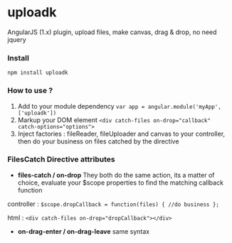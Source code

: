 # uploadk
AngularJS (1.x) plugin, upload files, make canvas, drag &amp; drop, no need jquery

### Install
``` npm install uploadk ```

### How to use ?
1. Add to your module dependency ```var app = angular.module('myApp', ['uploadk'])```
2. Markup your DOM element ```<div catch-files on-drop="callback" catch-options="options">```
3. Inject factories : fileReader, fileUploader and canvas to your controller, then do your business on files catched by the directive

### FilesCatch Directive attributes
- **files-catch / on-drop**
They both do the same action, its a matter of choice, evaluate your $scope properties to find the matching callback function

controller :
```$scope.dropCallback = function(files) { //do business };```

html :
```<div catch-files on-drop="dropCallback"></div>```

- **on-drag-enter / on-drag-leave**
same syntax
